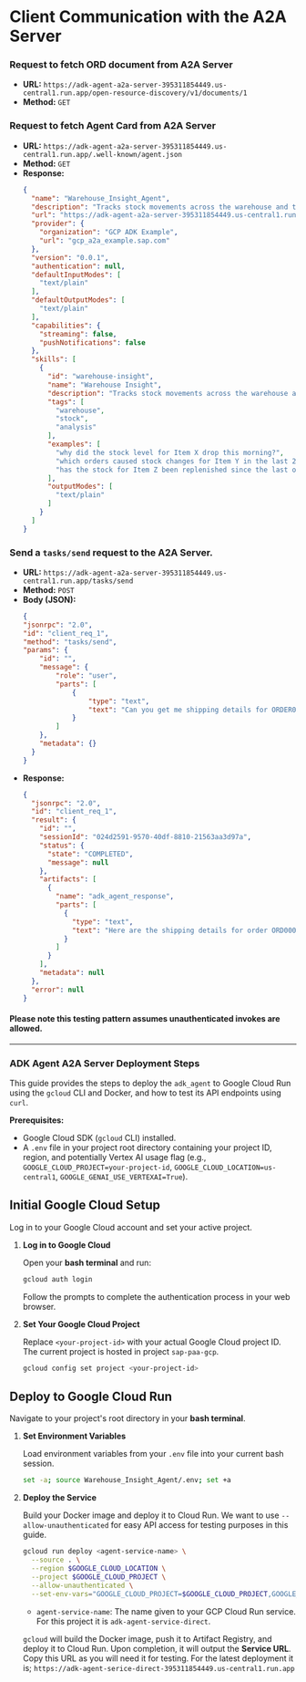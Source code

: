 # Client Communication with the A2A Server

### Request to fetch ORD document from A2A Server

*   **URL:** `https://adk-agent-a2a-server-395311854449.us-central1.run.app/open-resource-discovery/v1/documents/1`
*   **Method:** `GET`

### Request to fetch Agent Card from A2A Server

*   **URL:** `https://adk-agent-a2a-server-395311854449.us-central1.run.app/.well-known/agent.json`
*   **Method:** `GET`
*   **Response:**
    ```json
    {
      "name": "Warehouse_Insight_Agent",
      "description": "Tracks stock movements across the warehouse and their causes in real-time.",
      "url": "https://adk-agent-a2a-server-395311854449.us-central1.run.app",
      "provider": {
        "organization": "GCP ADK Example",
        "url": "gcp_a2a_example.sap.com"
      },
      "version": "0.0.1",
      "authentication": null,
      "defaultInputModes": [
        "text/plain"
      ],
      "defaultOutputModes": [
        "text/plain"
      ],
      "capabilities": {
        "streaming": false,
        "pushNotifications": false
      },
      "skills": [
        {
          "id": "warehouse-insight",
          "name": "Warehouse Insight",
          "description": "Tracks stock movements across the warehouse and their causes in real-time.",
          "tags": [
            "warehouse",
            "stock",
            "analysis"
          ],
          "examples": [
            "why did the stock level for Item X drop this morning?",
            "which orders caused stock changes for Item Y in the last 24 hours?",
            "has the stock for Item Z been replenished since the last outbound shipment?"
          ],
          "outputModes": [
            "text/plain"
          ]
        }
      ]
    }

### Send a `tasks/send` request to the A2A Server.

*   **URL:** `https://adk-agent-a2a-server-395311854449.us-central1.run.app/tasks/send`
*   **Method:** `POST`
*   **Body (JSON):**
    ```json
    {
    "jsonrpc": "2.0",
    "id": "client_req_1",
    "method": "tasks/send",
    "params": {
        "id": "",
        "message": {
            "role": "user",
            "parts": [
                {
                    "type": "text",
                    "text": "Can you get me shipping details for ORDER0006"
                }
            ]
        },
        "metadata": {}
      }
    }
*   **Response:**
    ```json
    {
      "jsonrpc": "2.0",
      "id": "client_req_1",
      "result": {
        "id": "",
        "sessionId": "024d2591-9570-40df-8810-21563aa3d97a",
        "status": {
          "state": "COMPLETED",
          "message": null
        },
        "artifacts": [
          {
            "name": "adk_agent_response",
            "parts": [
              {
                "type": "text",
                "text": "Here are the shipping details for order ORD0006:\n\n- Customer ID: CUST0006\n\n- Product ID: K00001\n\n- Ordered Product Count: 1000\n\n- Delivered Product Count: 900\n\n- Damaged Product Count: 100\n\n- Freight Details: TRK1126\n"
              }
            ]
          }
        ],
        "metadata": null
      },
      "error": null
    }


#### Please note this testing pattern assumes unauthenticated invokes are allowed.

--------------------------
### ADK Agent A2A Server Deployment Steps

This guide provides the steps to deploy the `adk_agent` to Google Cloud Run using the `gcloud` CLI and Docker, and how to test its API endpoints using `curl`.

**Prerequisites:**

*   Google Cloud SDK (`gcloud` CLI) installed.
*   A `.env` file in your project root directory containing your project ID, region, and potentially Vertex AI usage flag (e.g., `GOOGLE_CLOUD_PROJECT=your-project-id`, `GOOGLE_CLOUD_LOCATION=us-central1`, `GOOGLE_GENAI_USE_VERTEXAI=True`).

## Initial Google Cloud Setup

Log in to your Google Cloud account and set your active project.

1.  **Log in to Google Cloud**

    Open your **bash terminal** and run:

    ```bash
    gcloud auth login
    ```
    Follow the prompts to complete the authentication process in your web browser.

2.  **Set Your Google Cloud Project**

    Replace `<your-project-id>` with your actual Google Cloud project ID. The current project is hosted in project `sap-paa-gcp`.

    ```bash
    gcloud config set project <your-project-id>
    ```

## Deploy to Google Cloud Run

Navigate to your project's root directory in your **bash terminal**.

1.  **Set Environment Variables**

    Load environment variables from your `.env` file into your current bash session.

    ```bash
    set -a; source Warehouse_Insight_Agent/.env; set +a
    ```

2.  **Deploy the Service**

    Build your Docker image and deploy it to Cloud Run. We want to use `--allow-unauthenticated` for easy API access for testing purposes in this guide.

    ```bash
    gcloud run deploy <agent-service-name> \
      --source . \
      --region $GOOGLE_CLOUD_LOCATION \
      --project $GOOGLE_CLOUD_PROJECT \
      --allow-unauthenticated \
      --set-env-vars="GOOGLE_CLOUD_PROJECT=$GOOGLE_CLOUD_PROJECT,GOOGLE_CLOUD_LOCATION=$GOOGLE_CLOUD_LOCATION,GOOGLE_GENAI_USE_VERTEXAI=$GOOGLE_GENAI_USE_VERTEXAI"
    ```

    *   `agent-service-name`: The name given to your GCP Cloud Run service. For this project it is `adk-agent-service-direct`.

    `gcloud` will build the Docker image, push it to Artifact Registry, and deploy it to Cloud Run. Upon completion, it will output the **Service URL**. Copy this URL as you will need it for testing. For the latest deployment it is; `https://adk-agent-serice-direct-395311854449.us-central1.run.app`
